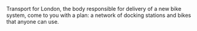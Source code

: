 Transport for London, the body responsible for delivery of a new bike system, come to you with a plan: a network of docking stations and bikes that anyone can use.
